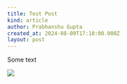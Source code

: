 ```yaml
---
title: Test Post
kind: article
author: Prabhanshu Gupta
created_at: 2024-08-09T17:10:00.000Z
layout: post
---
```

Some text

![](/images/blog/dall·e-2024-06-12-13.42.32-a-sleek-and-modern-icon-for-a-slack-bot-that-sends-reminders-for-actions-to-be-taken-for-candidates-in-the-hiring-pipeline.-the-icon-should-include-el.webp)
